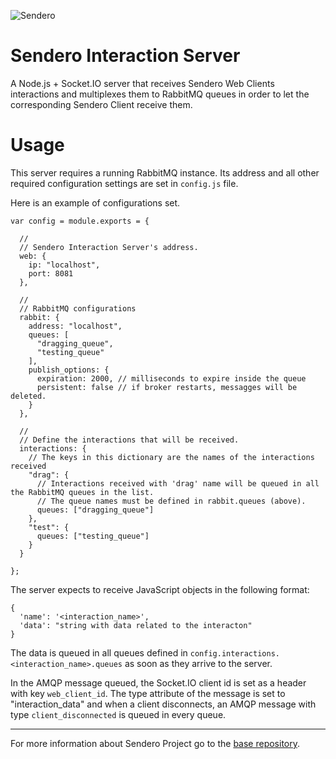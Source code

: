 ![Sendero](http://sendero.uy/images/logo-white.png)

Sendero Interaction Server
==========================

A Node.js + Socket.IO server that receives Sendero Web Clients interactions and multiplexes them to RabbitMQ queues in order to let the corresponding Sendero Client receive them.

Usage
=====

This server requires a running RabbitMQ instance. Its address and all other required configuration settings are set in `config.js` file. 

Here is an example of configurations set.

```
var config = module.exports = {

  //
  // Sendero Interaction Server's address.
  web: {
    ip: "localhost",
    port: 8081
  },

  //
  // RabbitMQ configurations
  rabbit: {
    address: "localhost",
    queues: [
      "dragging_queue",
      "testing_queue"
    ],
    publish_options: {
      expiration: 2000, // milliseconds to expire inside the queue
      persistent: false // if broker restarts, messagges will be deleted.
    }
  },

  //
  // Define the interactions that will be received.
  interactions: {
    // The keys in this dictionary are the names of the interactions received
    "drag": {
      // Interactions received with 'drag' name will be queued in all the RabbitMQ queues in the list.
      // The queue names must be defined in rabbit.queues (above).
      queues: ["dragging_queue"]
    },
    "test": {
      queues: ["testing_queue"]
    }
  }

};
```

The server expects to receive JavaScript objects in the following format:

```
{
  'name': '<interaction_name>',
  'data': "string with data related to the interacton"
}
```

The data is queued in all queues defined in `config.interactions.<interaction_name>.queues` as soon as they arrive to the server. 

In the AMQP message queued, the Socket.IO client id is set as a header with key `web_client_id`. The type attribute of the message is set to "interaction_data" and when a client disconnects, an AMQP message with type `client_disconnected` is queued in every queue.

--------
For more information about Sendero Project go to the [base repository](https://github.com/LaboratorioDeMedios/SenderoProject).
